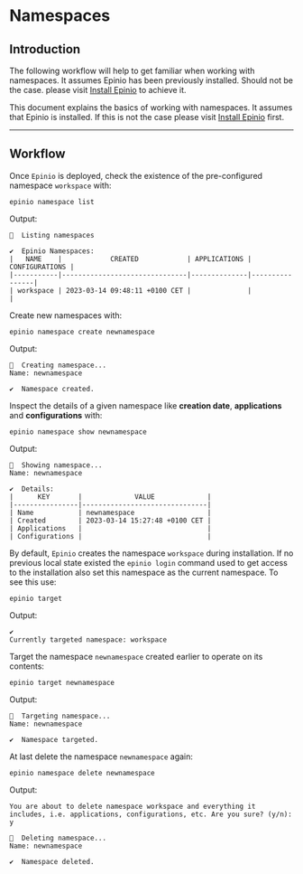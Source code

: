 # Namespaces
## Introduction
The following workflow will help to get familiar when working with namespaces. It assumes Epinio has been previously installed. Should not be the case. please visit [Install Epinio](docs/installation/install_epinio.md) to achieve it.

This document explains the basics of working with namespaces. It assumes that Epinio is installed. If this is not the case please visit [Install Epinio](docs/installation/install_epinio.md) first.

---
## Workflow
Once `Epinio` is deployed, check the existence of the pre-configured namespace `workspace` with:

```
epinio namespace list
```
Output:

```
🚢  Listing namespaces

✔️  Epinio Namespaces:
|   NAME    |            CREATED            | APPLICATIONS | CONFIGURATIONS |
|-----------|-------------------------------|--------------|----------------|
| workspace | 2023-03-14 09:48:11 +0100 CET |              |                |
```

Create new namespaces with: 
```
epinio namespace create newnamespace
```
Output:
```
🚢  Creating namespace...
Name: newnamespace

✔️  Namespace created.
```

Inspect the details of a given namespace like **creation date**, **applications** and **configurations** with:
```
epinio namespace show newnamespace
```

Output:
```
🚢  Showing namespace...
Name: newnamespace

✔️  Details:
|      KEY       |             VALUE             |
|----------------|-------------------------------|
| Name           | newnamespace                  |
| Created        | 2023-03-14 15:27:48 +0100 CET |
| Applications   |                               |
| Configurations |                               |
```

By default, `Epinio` creates the namespace `workspace` during installation. If no previous local state existed the `epinio login` command used to get access to the installation also set this namespace as the current namespace. To see this use:

```
epinio target
```

Output:
``` 
✔️  
Currently targeted namespace: workspace
```

Target the namespace `newnamespace` created earlier to operate on its contents:

```
epinio target newnamespace
```

Output:
```
🚢  Targeting namespace...
Name: newnamespace

✔️  Namespace targeted.
```

At last delete the namespace `newnamespace` again:

```
epinio namespace delete newnamespace  
```

Output:
```
You are about to delete namespace workspace and everything it includes, i.e. applications, configurations, etc. Are you sure? (y/n): y

🚢  Deleting namespace...
Name: newnamespace

✔️  Namespace deleted.
```
